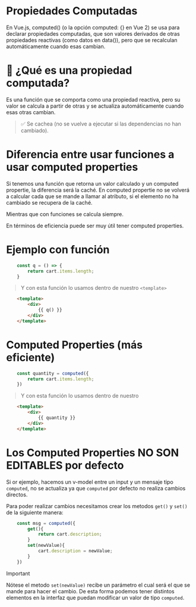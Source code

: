 # Propiedades Computadas

En Vue.js, computed() (o la opción computed: {} en Vue 2) se usa para declarar propiedades computadas, que 
son valores derivados de otras propiedades reactivas (como datos en data()), pero que se recalculan automáticamente cuando esas cambian.

# 🧠 ¿Qué es una propiedad computada?
Es una función que se comporta como una propiedad reactiva, pero su valor se calcula a partir de otras y se actualiza automáticamente cuando esas otras cambian.

> ✅ Se cachea (no se vuelve a ejecutar si las dependencias no han cambiado).


# Diferencia entre usar funciones a usar computed properties

Si tenemos una función que retorna un valor calculado y un computed propertie, la diferencia será la caché.
En computed propertie no se volverá a calcular cada que se mande a llamar al atributo, si el elemento
no ha cambiado se recupera de la caché.

Mientras que con funciones se calcula siempre.

En términos de eficiencia puede ser muy útil tener computed properties.

# Ejemplo con función

```ts
    const q = () => {
        return cart.items.length;
    }
```
> Y con esta función lo usamos dentro de nuestro `<template>`

```html
    <template>
        <div>
            {{ q() }}
        </div>
    </template> 
```

# Computed Properties (más eficiente)

```ts
    const quantity = computed({
        return cart.items.length;
    })
```

> Y con esta función lo usamos dentro de nuestro

```html
    <template>
        <div>
            {{ quantity }}
        </div>
    </template> 
```


# Los Computed Properties NO SON EDITABLES por defecto

Si or ejemplo, hacemos un v-model entre un input y un mensaje tipo `computed`, no se actualiza ya que `computed` por defecto no realiza cambios directos.

Para poder realizar cambios necesitamos crear los metodos `get()` y `set()` de la siguiente manera:

```ts
    const msg = computed({
        get(){
            return cart.description;
        }
        set(newValue){
            cart.description = newValue;
        }
    })
```

> [!IMPORTANT]
> Nótese el metodo `set(newValue)` recibe un parámetro el cual será el que se mande para hacer el cambio.
> De esta forma podemos tener distintos elementos en la interfaz que puedan modificar un valor de tipo `computed`. 